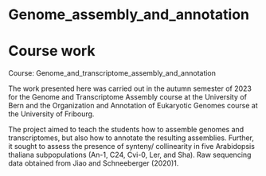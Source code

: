 # Genome_assembly_and_annotation
# Course work
Course: Genome_and_transcriptome_assembly_and_annotation



The work presented here was carried out in the autumn semester of 2023 for the Genome and Transcriptome Assembly course at the University of Bern and the Organization and Annotation of Eukaryotic Genomes course at the University of Fribourg.

The project aimed to teach the students how to assemble genomes and transcriptomes, but also how to annotate the resulting assemblies. Further, it sought to assess the presence of synteny/ collinearity in five Arabidopsis thaliana subpopulations (An-1, C24, Cvi-0, Ler, and Sha). Raw sequencing data obtained from Jiao and Schneeberger (2020)1. 


